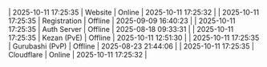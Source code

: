 | 2025-10-11 17:25:35 | Website | Online | 2025-10-11 17:25:32 |
| 2025-10-11 17:25:35 | Registration | Offline | 2025-09-09 16:40:23 |
| 2025-10-11 17:25:35 | Auth Server | Offline | 2025-08-18 09:33:31 |
| 2025-10-11 17:25:35 | Kezan (PvE) | Offline | 2025-10-11 12:51:30 |
| 2025-10-11 17:25:35 | Gurubashi (PvP) | Offline | 2025-08-23 21:44:06 |
| 2025-10-11 17:25:35 | Cloudflare | Online | 2025-10-11 17:25:32 |
